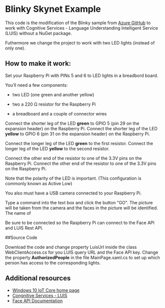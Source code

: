 Blinky Skynet Example
===============

This code is the modification of the Blinky sample from [Azure GitHub](https://developer.microsoft.com/en-us/windows/iot/samples/helloblinky) to work with Cognitive Services - Language Understanding Intelligent Service (LUIS) without a NuGet package.

Futhermore we change the project to work with two LED lights (instead of only one). 

## How to make it work:

Set your Raspberry Pi with PINs 5 and 6 to LED lights in a breadbord board.

You’ll need a few components:

* two LED (one green and another yellow)

* two a 220 Ω resistor for the Raspberry Pi

* a breadboard and a couple of connector wires

Connect the shorter leg of the LED **green** to GPIO 5 (pin 29 on the expansion header) on the Raspberry Pi.
Connect the shorter leg of the LED **yellow** to GPIO 6 (pin 31 on the expansion header) on the Raspberry Pi.

Connect the longer leg of the LED **green** to the first resistor.
Connect the longer leg of the LED **yellow** to the second resistor.

Connect the other end of the resistor to one of the 3.3V pins on the Raspberry Pi.
Connect the other end of the resistor to one of the 3.3V pins on the Raspberry Pi.

Note that the polarity of the LED is important. (This configuration is commonly known as Active Low)

You also must have a USB camera connected to your Raspberry Pi.

Type a command into the text box and click the button "GO". The picture will be taken from the camera and the faces in the picture will be identified. The name of

Be sure to be connected so the Raspberry Pi can connect to the Face API and LUIS Rest API.

##Source Code

Download the code and change property LuisUrl inside the class WebClientAccess.cs for you LUIS query URL and the Face API key.
Change the property **AuthorizedPeople** in the file MainPage.xaml.cs to set up which person has access to the corresponding lights.

## Additional resources
* [Windows 10 IoT Core home page](https://developer.microsoft.com/en-us/windows/iot/)
* [Congnitive Services - LUIS](https://docs.microsoft.com/en-us/azure/cognitive-services/luis/home)
* [Face API Documentation](https://docs.microsoft.com/en-us/azure/cognitive-services/face/overview)

